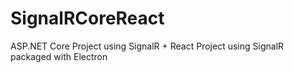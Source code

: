 # SignalRCoreReact
ASP.NET Core Project using SignalR + React Project using SignalR packaged with Electron
